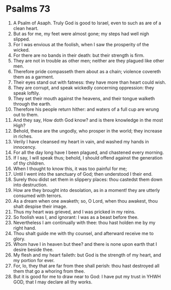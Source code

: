 ﻿# Psalms 73
1. A Psalm of Asaph. Truly God is good to Israel, even to such as are of a clean heart. 
2. But as for me, my feet were almost gone; my steps had well nigh slipped. 
3. For I was envious at the foolish, when I saw the prosperity of the wicked. 
4. For there are no bands in their death: but their strength is firm. 
5. They are not in trouble as other men; neither are they plagued like other men. 
6. Therefore pride compasseth them about as a chain; violence covereth them as a garment. 
7. Their eyes stand out with fatness: they have more than heart could wish. 
8. They are corrupt, and speak wickedly concerning oppression: they speak loftily. 
9. They set their mouth against the heavens, and their tongue walketh through the earth. 
10. Therefore his people return hither: and waters of a full cup are wrung out to them. 
11. And they say, How doth God know? and is there knowledge in the most High? 
12. Behold, these are the ungodly, who prosper in the world; they increase in riches. 
13. Verily I have cleansed my heart in vain, and washed my hands in innocency. 
14. For all the day long have I been plagued, and chastened every morning. 
15. If I say, I will speak thus; behold, I should offend against the generation of thy children. 
16. When I thought to know this, it was too painful for me; 
17. Until I went into the sanctuary of God; then understood I their end. 
18. Surely thou didst set them in slippery places: thou castedst them down into destruction. 
19. How are they brought into desolation, as in a moment! they are utterly consumed with terrors. 
20. As a dream when one awaketh; so, O Lord, when thou awakest, thou shalt despise their image. 
21. Thus my heart was grieved, and I was pricked in my reins. 
22. So foolish was I, and ignorant: I was as a beast before thee. 
23. Nevertheless I am continually with thee: thou hast holden me by my right hand. 
24. Thou shalt guide me with thy counsel, and afterward receive me to glory. 
25. Whom have I in heaven but thee? and there is none upon earth that I desire beside thee. 
26. My flesh and my heart faileth: but God is the strength of my heart, and my portion for ever. 
27. For, lo, they that are far from thee shall perish: thou hast destroyed all them that go a whoring from thee. 
28. But it is good for me to draw near to God: I have put my trust in YHWH GOD, that I may declare all thy works. 
